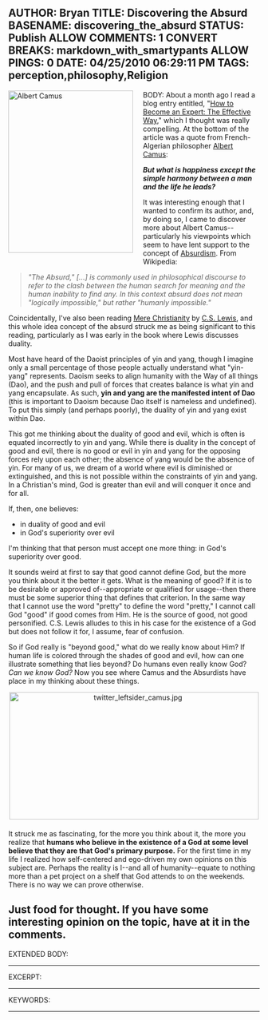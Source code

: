 AUTHOR: Bryan
TITLE: Discovering the Absurd
BASENAME: discovering_the_absurd
STATUS: Publish
ALLOW COMMENTS: 1
CONVERT BREAKS: markdown_with_smartypants
ALLOW PINGS: 0
DATE: 04/25/2010 06:29:11 PM
TAGS: perception,philosophy,Religion
-----
BODY:
<a href="http://leftsider.com/leftsider/images/40737647.png"><img alt="Albert Camus" src="http://leftsider.com/leftsider/assets_c/2010/04/40737647-thumb-250x325-49.png" width="250" height="325" class="mt-image-left" style="float: left; margin: 0 20px 20px 0;" /></a>About a month ago I read a blog entry entitled, "[How to Become an Expert: The Effective Way](http://softwarecreation.org/2009/how-to-become-an-expert-the-effective-way/)," which I thought was really compelling. At the bottom of the article was a quote from French-Algerian philosopher [Albert Camus](http://en.wikipedia.org/wiki/Albert_Camus):

***But what is happiness except the simple harmony between a man and the life he leads?***

It was interesting enough that I wanted to confirm its author, and, by doing so, I came to discover more about Albert Camus--particularly his viewpoints which seem to have lent support to the concept of [Absurdism](http://en.wikipedia.org/wiki/Absurdism). From Wikipedia:

> *"The Absurd," [...] is commonly used in philosophical discourse to refer to the clash between the human search for meaning and the human inability to find any. In this context absurd does not mean "logically impossible," but rather "humanly impossible."*

Coincidentally, I've also been reading [Mere Christianity](http://www.philosophyforlife.com/mctoc.htm) by [C.S. Lewis](http://en.wikipedia.org/wiki/CS_Lewis), and this whole idea concept of the absurd struck me as being significant to this reading, particularly as I was early in the book where Lewis discusses duality.

Most have heard of the Daoist principles of yin and yang, though I imagine only a small percentage of those people actually understand what "yin-yang" represents. Daoism seeks to align humanity with the Way of all things (Dao), and the push and pull of forces that creates balance is what yin and yang encapsulate. As such, **yin and yang are the manifested intent of Dao** (this is important to Daoism because Dao itself is nameless and undefined). To put this simply (and perhaps poorly), the duality of yin and yang exist within Dao.

This got me thinking about the duality of good and evil, which is often is equated incorrectly to yin and yang. While there is duality in the concept of good and evil, there is no good or evil in yin and yang for the opposing forces rely upon each other; the absence of yang would be the absence of yin. For many of us, we dream of a world where evil is diminished or extinguished, and this is not possible within the constraints of yin and yang. In a Christian's mind, God is greater than evil and will conquer it once and for all. 

If, then, one believes:
* in duality of good and evil
* in God's superiority over evil

I'm thinking that that person must accept one more thing: in God's superiority over good. 

It sounds weird at first to say that good cannot define God, but the more you think about it the better it gets. What is the meaning of good? If it is to be desirable or approved of--appropriate or qualified for usage--then there must be some superior thing that defines that criterion. In the same way that I cannot use the word "pretty" to define the word "pretty," I cannot call God "good" if good comes from Him. He is the source of good, not good personified. C.S. Lewis alludes to this in his case for the existence of a God but does not follow it for, I assume, fear of confusion.

So if God really is "beyond good," what do we really know about Him? If human life is colored through the shades of good and evil, how can one illustrate something that lies beyond? Do humans even really know God? *Can we know God?* Now you see where Camus and the Absurdists have place in my thinking about these things. 

<a href="http://leftsider.com/leftsider/images/twitter_leftsider_camus.jpg"><img alt="twitter_leftsider_camus.jpg" src="http://leftsider.com/leftsider/assets_c/2010/04/twitter_leftsider_camus-thumb-500x255-51.jpg" width="500" height="255" class="mt-image-center" style="text-align: center; display: block; margin: 0 auto 20px;" /></a>

It struck me as fascinating, for the more you think about it, the more you realize that **humans who believe in the existence of a God at some level believe that they are that God's primary purpose.** For the first time in my life I realized how self-centered and ego-driven my own opinions on this subject are. Perhaps the reality is I--and all of humanity--equate to nothing more than a pet project on a shelf that God attends to on the weekends. There is no way we can prove otherwise.

Just food for thought. If you have some interesting opinion on the topic, have at it in the comments. 
-----
EXTENDED BODY:

-----
EXCERPT:

-----
KEYWORDS:

-----


